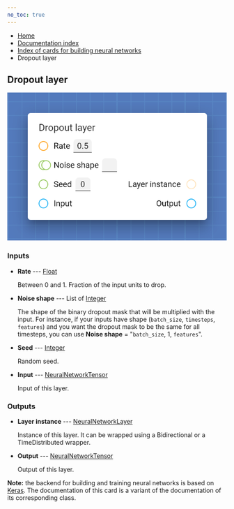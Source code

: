 ```yaml
---
no_toc: true
---
```


<ul class="breadcrumb">
    <li><a href="">Home</a></li>
    <li><a href="documentation">Documentation index</a></li>
    <li><a href="neural-network-cards/">Index of cards for building neural networks</a></li>
    <li>Dropout layer</li>
</ul>

## Dropout layer



!["Dropout layer" card](assets/img/neural-network-cards/layer_Dropout.png)


### Inputs


* **Rate** --- [Float](types/Float)

  Between 0 and 1. Fraction of the input units to drop.

* **Noise shape** --- List of [Integer](types/Integer)

  The shape of the binary dropout mask that will be multiplied with the input. For instance, if your inputs have shape (`batch_size`, `timesteps`, `features`) and you want the dropout mask to be the same for all timesteps, you can use **Noise shape** = "`batch_size`, 1, `features`".

* **Seed** --- [Integer](types/Integer)

  Random seed.

* **Input** --- [NeuralNetworkTensor](types/NeuralNetworkTensor)

  Input of this layer.





### Outputs


* **Layer instance** --- [NeuralNetworkLayer](types/NeuralNetworkLayer)

  Instance of this layer. It can be wrapped using a Bidirectional or a TimeDistributed wrapper.

* **Output** --- [NeuralNetworkTensor](types/NeuralNetworkTensor)

  Output of this layer.






**Note:** the backend for building and training neural networks is based on [Keras](https://keras.io/). The documentation of this card is a variant of the documentation of its corresponding class.